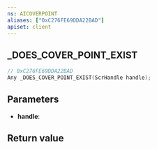 ```yaml
---
ns: AICOVERPOINT
aliases: ["0xC276FE69DDA22BAD"]
apiset: client
---
```

## _DOES_COVER_POINT_EXIST

```c
// 0xC276FE69DDA22BAD
Any _DOES_COVER_POINT_EXIST(ScrHandle handle);
```


## Parameters
* **handle**:

## Return value